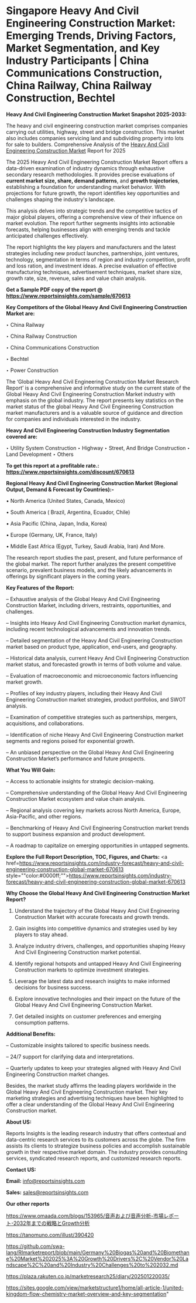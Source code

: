 # Singapore Heavy And Civil Engineering Construction Market: Emerging Trends, Driving Factors, Market Segmentation, and Key Industry Participants | China Communications Construction, China Railway, China Railway Construction, Bechtel

<strong>Heavy And Civil Engineering Construction Market Snapshot 2025-2033:</strong>

The heavy and civil engineering construction market comprises companies carrying out utilities, highway, street and bridge construction. This market also includes companies servicing land and subdividing property into lots for sale to builders. Comprehensive Analysis of the <a href=https://www.reportsinsights.com/sample/670613>Heavy And Civil Engineering Construction Market</a> Report for 2025

The 2025 Heavy And Civil Engineering Construction Market Report offers a data-driven examination of industry dynamics through exhaustive secondary research methodologies. It provides precise evaluations of <strong>current market size, share, demand patterns</strong>, and <strong>growth trajectories</strong>, establishing a foundation for understanding market behavior. With projections for future growth, the report identifies key opportunities and challenges shaping the industry's landscape.

This analysis delves into strategic trends and the competitive tactics of major global players, offering a comprehensive view of their influence on market evolution. The report further segments insights into actionable forecasts, helping businesses align with emerging trends and tackle anticipated challenges effectively.

The report highlights the key players and manufacturers and the latest strategies including new product launches, partnerships, joint ventures, technology, segmentation in terms of region and industry competition, profit and loss ration, and investment ideas. A precise evaluation of effective manufacturing techniques, advertisement techniques, market share size, growth rate, size, revenue, sales and value chain analysis.

<strong>Get a Sample PDF copy of the report @ <a href=https://www.reportsinsights.com/sample/670613 style=color:#0000ff;>https://www.reportsinsights.com/sample/670613</a></strong>

<strong>Key Competitors of the Global Heavy And Civil Engineering Construction Market are:</strong>

‣ China Railway

‣ China Railway Construction

‣ China Communications Construction

‣ Bechtel

‣ Power Construction

The ‘Global Heavy And Civil Engineering Construction Market Research Report’ is a comprehensive and informative study on the current state of the Global Heavy And Civil Engineering Construction Market industry with emphasis on the global industry. The report presents key statistics on the market status of the global Heavy And Civil Engineering Construction market manufacturers and is a valuable source of guidance and direction for companies and individuals interested in the industry.

<strong>Heavy And Civil Engineering Construction Industry Segmentation covered are:</strong>

‣ Utility System Construction
‣ Highway
‣ Street, And Bridge Construction
‣ Land Development
‣ Others

<strong>To get this report at a profitable rate.: <a href=https://www.reportsinsights.com/discount/670613 style=color:#0000ff;>https://www.reportsinsights.com/discount/670613</a></strong>

<strong>Regional Heavy And Civil Engineering Construction Market (Regional Output, Demand &amp; Forecast by Countries):-</strong>

• North America (United States, Canada, Mexico)

• South America ( Brazil, Argentina, Ecuador, Chile)

• Asia Pacific (China, Japan, India, Korea)

• Europe (Germany, UK, France, Italy)

• Middle East Africa (Egypt, Turkey, Saudi Arabia, Iran) And More.

The research report studies the past, present, and future performance of the global market. The report further analyzes the present competitive scenario, prevalent business models, and the likely advancements in offerings by significant players in the coming years.

<strong>Key Features of the Report:</strong>

– Exhaustive analysis of the Global Heavy And Civil Engineering Construction Market, including drivers, restraints, opportunities, and challenges.

– Insights into Heavy And Civil Engineering Construction market dynamics, including recent technological advancements and innovation trends.

– Detailed segmentation of the Heavy And Civil Engineering Construction market based on product type, application, end-users, and geography.

– Historical data analysis, current Heavy And Civil Engineering Construction market status, and forecasted growth in terms of both volume and value.

– Evaluation of macroeconomic and microeconomic factors influencing market growth.

– Profiles of key industry players, including their Heavy And Civil Engineering Construction market strategies, product portfolios, and SWOT analysis.

– Examination of competitive strategies such as partnerships, mergers, acquisitions, and collaborations.

– Identification of niche Heavy And Civil Engineering Construction market segments and regions poised for exponential growth.

– An unbiased perspective on the Global Heavy And Civil Engineering Construction Market’s performance and future prospects.

<strong>What You Will Gain:</strong>

– Access to actionable insights for strategic decision-making.

– Comprehensive understanding of the Global Heavy And Civil Engineering Construction Market ecosystem and value chain analysis.

– Regional analysis covering key markets across North America, Europe, Asia-Pacific, and other regions.

– Benchmarking of Heavy And Civil Engineering Construction market trends to support business expansion and product development.

– A roadmap to capitalize on emerging opportunities in untapped segments.

<strong>Explore the Full Report Description, TOC, Figures, and Charts:</strong>
<a href=https://www.reportsinsights.com/industry-forecast/heavy-and-civil-engineering-construction-global-market-670613 style=""color:#0000ff;"">https://www.reportsinsights.com/industry-forecast/heavy-and-civil-engineering-construction-global-market-670613</a>

<strong>Why Choose the Global Heavy And Civil Engineering Construction Market Report?</strong>

1. Understand the trajectory of the Global Heavy And Civil Engineering Construction Market with accurate forecasts and growth trends.

2. Gain insights into competitive dynamics and strategies used by key players to stay ahead.

3. Analyze industry drivers, challenges, and opportunities shaping Heavy And Civil Engineering Construction market potential.

4. Identify regional hotspots and untapped Heavy And Civil Engineering Construction markets to optimize investment strategies.

5. Leverage the latest data and research insights to make informed decisions for business success.

6. Explore innovative technologies and their impact on the future of the Global Heavy And Civil Engineering Construction Market.

7. Get detailed insights on customer preferences and emerging consumption patterns.

<strong>Additional Benefits:</strong>

– Customizable insights tailored to specific business needs.

– 24/7 support for clarifying data and interpretations.

– Quarterly updates to keep your strategies aligned with Heavy And Civil Engineering Construction market changes.

Besides, the market study affirms the leading players worldwide in the Global Heavy And Civil Engineering Construction market. Their key marketing strategies and advertising techniques have been highlighted to offer a clear understanding of the Global Heavy And Civil Engineering Construction market.

<strong><strong>About US</strong>:</strong>

Reports Insights is the leading research industry that offers contextual and data-centric research services to its customers across the globe. The firm assists its clients to strategize business policies and accomplish sustainable growth in their respective market domain. The industry provides consulting services, syndicated research reports, and customized research reports.

<strong>Contact US:</strong>

<p class=><b>Email:</b> <a href=mailto:info@reportsinsights.com>info@reportsinsights.com</a></p>
<p class=><b>Sales:</b> <a href=mailto:sales@reportsinsights.com>sales@reportsinsights.com</a></p>

<strong>Our other reports</strong>

<a href=https://www.omaada.com/blogs/153965/音声および音声分析-市場レポート-2032年までの戦略とGrowth分析>https://www.omaada.com/blogs/153965/音声および音声分析-市場レポート-2032年までの戦略とGrowth分析</a>

<a href=https://tanomuno.com/illust/390420>https://tanomuno.com/illust/390420</a>

<a href=https://github.com/swa-lang/RImarketreport/blob/main/Germany%20Biogas%20and%20Biomethane%20Market%202025%3A%20Growth%20Drivers%2C%20Vendor%20Landscape%2C%20and%20Industry%20Challenges%20to%202032.md>https://github.com/swa-lang/RImarketreport/blob/main/Germany%20Biogas%20and%20Biomethane%20Market%202025%3A%20Growth%20Drivers%2C%20Vendor%20Landscape%2C%20and%20Industry%20Challenges%20to%202032.md</a>

<a href=https://plaza.rakuten.co.jp/marketresearch25/diary/202501220035/>https://plaza.rakuten.co.jp/marketresearch25/diary/202501220035/</a>

<a href=https://sites.google.com/view/marketstructure1/home/all-article-1/united-kingdom-flow-chemistry-market-overview-and-key-segmentation>https://sites.google.com/view/marketstructure1/home/all-article-1/united-kingdom-flow-chemistry-market-overview-and-key-segmentation</a>"
